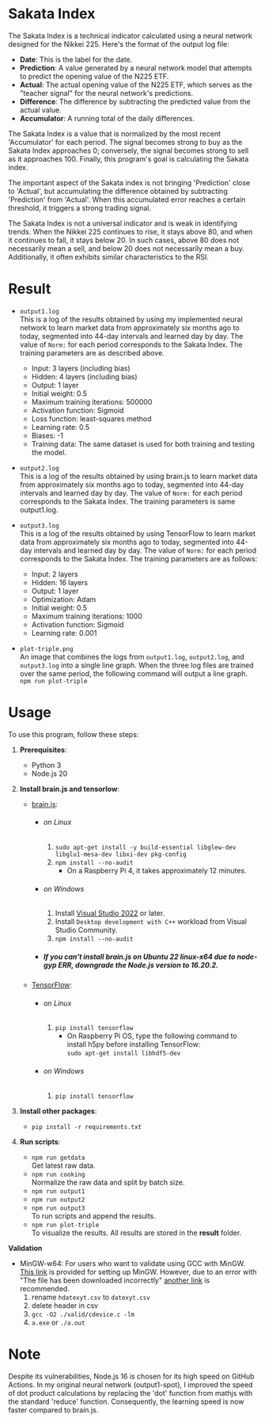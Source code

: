 # Sakata Index

The Sakata Index is a technical indicator calculated using a neural network designed for the Nikkei 225. Here's the format of the output log file:

- **Date**: This is the label for the date.
- **Prediction**: A value generated by a neural network model that attempts to predict the opening value of the N225 ETF.
- **Actual**: The actual opening value of the N225 ETF, which serves as the "teacher signal" for the neural network's predictions.
- **Difference**: The difference by subtracting the predicted value from the actual value.
- **Accumulator**: A running total of the daily differences.

The Sakata Index is a value that is normalized by the most recent 'Accumulator' for each period. The signal becomes strong to buy as the Sakata Index approaches 0; conversely, the signal becomes strong to sell as it approaches 100. Finally, this program's goal is calculating the Sakata index.  

The important aspect of the Sakata index is not bringing 'Prediction' close to 'Actual', but accumulating the difference obtained by subtracting 'Prediction' from 'Actual'. When this accumulated error reaches a certain threshold, it triggers a strong trading signal.  

The Sakata Index is not a universal indicator and is weak in identifying trends. When the Nikkei 225 continues to rise, it stays above 80, and when it continues to fall, it stays below 20. In such cases, above 80 does not necessarily mean a sell, and below 20 does not necessarily mean a buy. Additionally, it often exhibits similar characteristics to the RSI.  

# Result

- `output1.log`  
  This is a log of the results obtained by using my implemented neural network to learn market data from approximately six months ago to today, segmented into 44-day intervals and learned day by day. The value of `Norm:` for each period corresponds to the Sakata Index. The training parameters are as described above.
  - Input: 3 layers (including bias)
  - Hidden: 4 layers (including bias)
  - Output: 1 layer
  - Initial weight: 0.5
  - Maximum training iterations: 500000
  - Activation function: Sigmoid
  - Loss function: least-squares method
  - Learning rate: 0.5
  - Biases: -1
  - Training data: The same dataset is used for both training and testing the model.

- `output2.log`  
  This is a log of the results obtained by using brain.js to learn market data from approximately six months ago to today, segmented into 44-day intervals and learned day by day. The value of `Norm:` for each period corresponds to the Sakata Index. The training parameters is same output1.log.

- `output3.log`  
  This is a log of the results obtained by using TensorFlow to learn market data from approximately six months ago to today, segmented into 44-day intervals and learned day by day. The value of `Norm:` for each period corresponds to the Sakata Index. The training parameters are as follows:
  - Input: 2 layers
  - Hidden: 16 layers
  - Output: 1 layer
  - Optimization: Adam
  - Initial weight: 0.5
  - Maximum training iterations: 1000
  - Activation function: Sigmoid
  - Learning rate: 0.001

- `plot-triple.png`  
  An image that combines the logs from `output1.log`, `output2.log`, and `output3.log` into a single line graph.
  When the three log files are trained over the same period, the following command will output a line graph.  
  `npm run plot-triple`

# Usage

To use this program, follow these steps:

1. **Prerequisites**:
   - Python 3
   - Node.js 20

2. **Install brain.js and tensorlow**:
   - [brain.js](https://github.com/BrainJS/brain.js):
      - ###### on Linux
         1. `sudo apt-get install -y build-essential libglew-dev libglu1-mesa-dev libxi-dev pkg-config` 
         2. `npm install --no-audit`
            - On a Raspberry Pi 4, it takes approximately 12 minutes.
      - ###### on Windows
         1. Install [Visual Studio 2022](https://visualstudio.microsoft.com/downloads) or later.
         2. Install `Desktop development with C++` workload from Visual Studio Community.
         3. `npm install --no-audit`
      - ##### If you can't install brain.js on Ubuntu 22 linux-x64 due to node-gyp ERR, downgrade the Node.js version to 16.20.2.

   - [TensorFlow](https://www.tensorflow.org):
      - ###### on Linux
         1. `pip install tensorflow`
            - On Raspberry Pi OS, type the following command to install h5py before installing TensorFlow:  
            `sudo apt-get install libhdf5-dev`
      - ###### on Windows
         1. `pip install tensorflow`

3. **Install other packages**:
   - `pip install -r requirements.txt`

3. **Run scripts**:
   - `npm run getdata`  
   Get latest raw data.
   - `npm run cooking`  
   Normalize the raw data and split by batch size.
   - `npm run output1`  
   - `npm run output2`  
   - `npm run output3`  
   To run scripts and append the results.
   - `npm run plot-triple`  
   To visualize the results. All results are stored in the **result** folder.

**Validation**
   - MinGW-w64: For users who want to validate using GCC with MinGW.  
      [This link](https://code.visualstudio.com/docs/cpp/config-mingw) is provided for setting up MinGW. However, due to an error with "The file has been downloaded incorrectly" [another link](https://winlibs.com/) is recommended.  
      1. rename `hdatexyt.csv` to `datexyt.csv`
      2. delete header in csv
      3. `gcc -O2 ./valid/cdevice.c -lm` 
      4. `a.exe` or `./a.out`  

# Note

Despite its vulnerabilities, Node.js 16 is chosen for its high speed on GitHub Actions. In my original neural network (output1-spot), I improved the speed of dot product calculations by replacing the 'dot' function from mathjs with the standard 'reduce' function. Consequently, the learning speed is now faster compared to brain.js.
